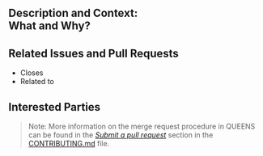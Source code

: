 ## Description and Context:<br> What and Why?
<!--
Provide a brief and concise description of your proposed change.
In particular: Why is this change required? What problem does it solve? Is this a breaking change?
-->

## Related Issues and Pull Requests
<!--
If applicable: how is this pull request related to other open issues or pull requests?
-->
* Closes
* Related to

## Interested Parties
<!--
If there's anyone you think should be looped in on this pull request,
feel free to @mention them here!
-->

> Note: More information on the merge request procedure in QUEENS can be found in the [*Submit a pull request*](../CONTRIBUTING.md#5-submit-a-pull-request) section in the [CONTRIBUTING.md](../CONTRIBUTING.md) file.
